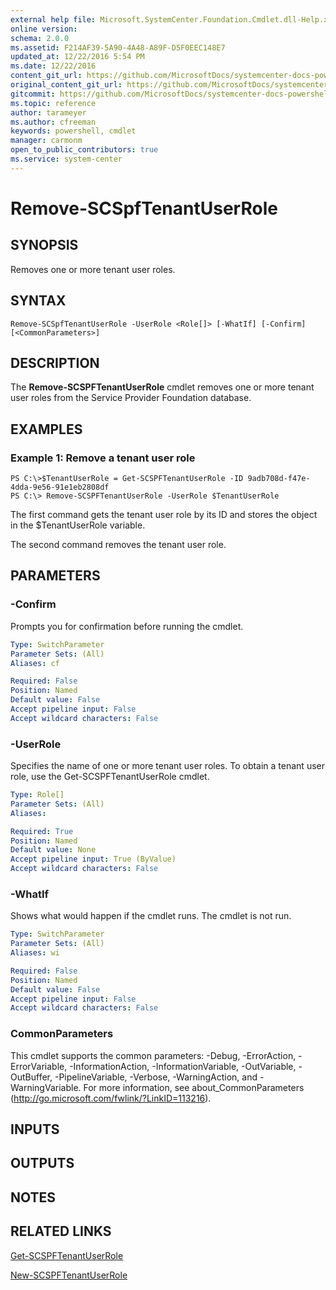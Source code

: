 ```yaml
---
external help file: Microsoft.SystemCenter.Foundation.Cmdlet.dll-Help.xml
online version: 
schema: 2.0.0
ms.assetid: F214AF39-5A90-4A48-A89F-D5F0EEC148E7
updated_at: 12/22/2016 5:54 PM
ms.date: 12/22/2016
content_git_url: https://github.com/MicrosoftDocs/systemcenter-docs-powershell/blob/master/systemcenter-cmdlets/SystemCenter2016/ServiceProviderFoundation/vlatest/Remove-SCSPFTenantUserRole.md
original_content_git_url: https://github.com/MicrosoftDocs/systemcenter-docs-powershell/blob/master/systemcenter-cmdlets/SystemCenter2016/ServiceProviderFoundation/vlatest/Remove-SCSPFTenantUserRole.md
gitcommit: https://github.com/MicrosoftDocs/systemcenter-docs-powershell/blob/17c3a51bd892aad46c731d9f381f0704b4815004/systemcenter-cmdlets/SystemCenter2016/ServiceProviderFoundation/vlatest/Remove-SCSPFTenantUserRole.md
ms.topic: reference
author: tarameyer
ms.author: cfreeman
keywords: powershell, cmdlet
manager: carmonm
open_to_public_contributors: true
ms.service: system-center
---
```


# Remove-SCSpfTenantUserRole

## SYNOPSIS
Removes one or more tenant user roles.

## SYNTAX

```
Remove-SCSpfTenantUserRole -UserRole <Role[]> [-WhatIf] [-Confirm] [<CommonParameters>]
```

## DESCRIPTION
The **Remove-SCSPFTenantUserRole** cmdlet removes one or more tenant user roles from the Service Provider Foundation database.

## EXAMPLES

### Example 1: Remove a tenant user role
```
PS C:\>$TenantUserRole = Get-SCSPFTenantUserRole -ID 9adb708d-f47e-4dda-9e56-91e1eb2808df
PS C:\> Remove-SCSPFTenantUserRole -UserRole $TenantUserRole
```

The first command gets the tenant user role by its ID and stores the object in the $TenantUserRole variable.

The second command removes the tenant user role.

## PARAMETERS

### -Confirm
Prompts you for confirmation before running the cmdlet.

```yaml
Type: SwitchParameter
Parameter Sets: (All)
Aliases: cf

Required: False
Position: Named
Default value: False
Accept pipeline input: False
Accept wildcard characters: False
```

### -UserRole
Specifies the name of one or more tenant user roles.
To obtain a tenant user role, use the Get-SCSPFTenantUserRole cmdlet.

```yaml
Type: Role[]
Parameter Sets: (All)
Aliases: 

Required: True
Position: Named
Default value: None
Accept pipeline input: True (ByValue)
Accept wildcard characters: False
```

### -WhatIf
Shows what would happen if the cmdlet runs.
The cmdlet is not run.

```yaml
Type: SwitchParameter
Parameter Sets: (All)
Aliases: wi

Required: False
Position: Named
Default value: False
Accept pipeline input: False
Accept wildcard characters: False
```

### CommonParameters
This cmdlet supports the common parameters: -Debug, -ErrorAction, -ErrorVariable, -InformationAction, -InformationVariable, -OutVariable, -OutBuffer, -PipelineVariable, -Verbose, -WarningAction, and -WarningVariable. For more information, see about_CommonParameters (http://go.microsoft.com/fwlink/?LinkID=113216).

## INPUTS

## OUTPUTS

## NOTES

## RELATED LINKS

[Get-SCSPFTenantUserRole](xref:SystemCenter2016/ServiceProviderFoundation/vlatest/Get-SCSPFTenantUserRole.md)

[New-SCSPFTenantUserRole](xref:SystemCenter2016/ServiceProviderFoundation/vlatest/New-SCSPFTenantUserRole.md)

